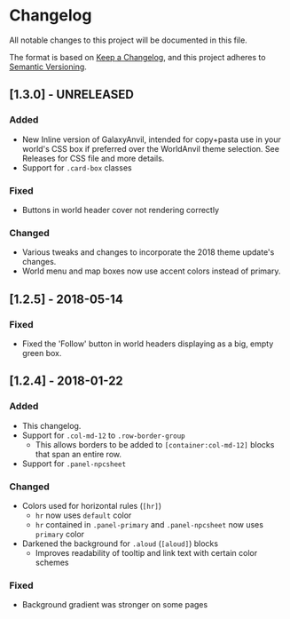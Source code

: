 # Changelog
All notable changes to this project will be documented in this file.

The format is based on [Keep a Changelog](https://keepachangelog.com/en/1.0.0/),
and this project adheres to [Semantic Versioning](https://semver.org/spec/v2.0.0.html).

## [1.3.0] - UNRELEASED
### Added
 - New Inline version of GalaxyAnvil, intended for copy+pasta use in your world's CSS box if preferred over the WorldAnvil theme selection. See Releases for CSS file and more details.
 - Support for `.card-box` classes

### Fixed
 - Buttons in world header cover not rendering correctly

### Changed
 - Various tweaks and changes to incorporate the 2018 theme update's changes.
 - World menu and map boxes now use accent colors instead of primary.

## [1.2.5] - 2018-05-14
### Fixed
 - Fixed the 'Follow' button in world headers displaying as a big, empty green box.

## [1.2.4] - 2018-01-22
### Added
 - This changelog.
 - Support for `.col-md-12` to `.row-border-group`
   - This allows borders to be added to `[container:col-md-12]` blocks that span an entire row.
 - Support for `.panel-npcsheet`

### Changed
 - Colors used for horizontal rules (`[hr]`)
   - `hr` now uses `default` color
   - `hr` contained in `.panel-primary` and `.panel-npcsheet` now uses `primary` color
 - Darkened the background for `.aloud` (`[aloud]`) blocks
   - Improves readability of tooltip and link text with certain color schemes

### Fixed
 - Background gradient was stronger on some pages
